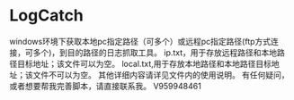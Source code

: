 # LogCatch
windows环境下获取本地pc指定路径（可多个）或远程pc指定路径(ftp方式连接，可多个)，到目的路径的日志抓取工具。
ip.txt，用于存放远程路径和本地路径目标地址；该文件可以为空。
local.txt,用于存放本地路径和本地路径目标地址；该文件不可以为空。
其他详细内容请详见文件内的使用说明。
有任何疑问，或者想要帮我完善脚本，请直接联系我。
V959948461
